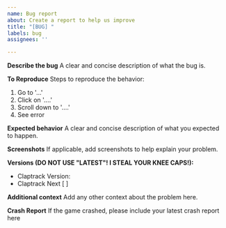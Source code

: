 ```yaml
---
name: Bug report
about: Create a report to help us improve
title: "[BUG] "
labels: bug
assignees: ''

---
```


**Describe the bug**
A clear and concise description of what the bug is.

**To Reproduce**
Steps to reproduce the behavior:
1. Go to '...'
2. Click on '....'
3. Scroll down to '....'
4. See error

**Expected behavior**
A clear and concise description of what you expected to happen.

**Screenshots**
If applicable, add screenshots to help explain your problem.

**Versions (DO NOT USE "LATEST"! I STEAL YOUR KNEE CAPS!):**
- Claptrack Version:
- Claptrack Next [ ]

**Additional context**
Add any other context about the problem here.

**Crash Report**
If the game crashed, please include your latest crash report here
